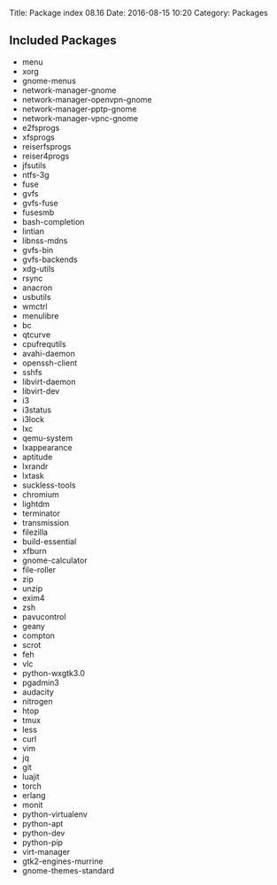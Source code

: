 Title: Package index 08.16
Date: 2016-08-15 10:20
Category: Packages

## Included Packages

* menu
* xorg
* gnome-menus
* network-manager-gnome
* network-manager-openvpn-gnome
* network-manager-pptp-gnome
* network-manager-vpnc-gnome
* e2fsprogs
* xfsprogs
* reiserfsprogs
* reiser4progs
* jfsutils
* ntfs-3g
* fuse
* gvfs
* gvfs-fuse
* fusesmb
* bash-completion
* lintian
* libnss-mdns
* gvfs-bin
* gvfs-backends
* xdg-utils
* rsync
* anacron
* usbutils
* wmctrl
* menulibre
* bc
* qtcurve
* cpufrequtils
* avahi-daemon
* openssh-client
* sshfs
* libvirt-daemon
* libvirt-dev
* i3
* i3status
* i3lock
* lxc
* qemu-system
* lxappearance
* aptitude
* lxrandr
* lxtask
* suckless-tools
* chromium
* lightdm
* terminator
* transmission
* filezilla
* build-essential
* xfburn
* gnome-calculator
* file-roller
* zip
* unzip
* exim4
* zsh
* pavucontrol
* geany
* compton
* scrot
* feh
* vlc
* python-wxgtk3.0
* pgadmin3
* audacity
* nitrogen
* htop
* tmux
* less
* curl
* vim
* jq
* git
* luajit
* torch
* erlang
* monit
* python-virtualenv
* python-apt
* python-dev
* python-pip
* virt-manager
* gtk2-engines-murrine
* gnome-themes-standard